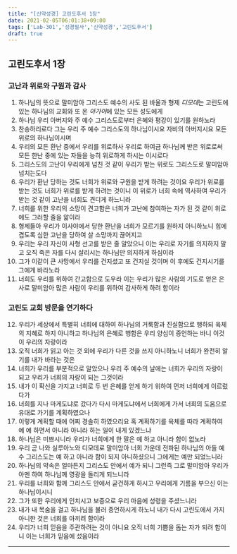 ```yaml
---
title: "[신약성경] 고린도후서 1장"
date: 2021-02-05T06:01:38+09:00
tags: ['Lab-301','성경필사','신약성경','고린도후서']
draft: true
---
```

## 고린도후서 1장
### 고난과 위로와 구원과 감사
1. 하나님의 뜻으로 말미암아 그리스도 예수의 사도 된 바울과 형제 *디모데*는 고린도에 있는 하나님의 교회와 또 온 *아가야*에 있는 모든 성도에게
2. 하나님 우리 아버지와 주 예수 그리스도로부터 은혜와 평강이 있기를 원하노라
3. 찬송하리로다 그는 우리 주 예수 그리스도의 하나님이시요 자비의 아버지시요 모든 위로의 하나님이시며
4. 우리의 모든 환난 중에서 우리를 위로하사 우리로 하여금 하나님께 받은 위로로써 모든 한난 중에 있는 자들을 능히 위로하게 하시는 이시로다
5. 그리스도의 고난이 우리에게 넘친 것 같이 우리가 받는 위로도 그리스도로 말미암아 넘치는도다
6. 우리가 환난 당하는 것도 너희가 위로와 구원을 받게 하려는 것이요 우리가 위로를 받는 것도 너희가 위로를 받게 하려는 것이니 이 위로가 너희 속에 역사하여 우리가 받는 것 같이 고난을 너희도 견디게 하느니라
7. 너희를 위한 우리의 소망이 견고함은 너희가 고난에 참여하는 자가 된 것 같이 위로에도 그러할 줄을 앎이라
8. 형제들아 우리가 이사야에서 당한 환난을 너희가 모르기를 원하지 아니하노니 힘에 겹도록 심한 고난을 당하여 살 소망까지 끊어지고
9. 우리는 우리 자신이 사형 선고를 받은 줄 알았으니 이는 우리로 자기를 의지하지 말고 오직 죽은 자를 다시 살리시는 하나님만 의지하게 하심이라
10. 그가 이같이 큰 사망에서 우리를 건지셨고 또 건지실 것이며 이 후에도 건지시기를 그에게 바라노라
11. 너희도 우리를 위하여 간고함으로 도우라 이는 우리가 많은 사람의 기도로 얻은 은사로 말미암아 많은 사람이 우리를 위하여 감사하게 하려 함이라
### 고린도 교회 방문을 연기하다
12. 우리가 세상에서 특별히 너희에 대하여 하나님의 거룩함과 진실함으로 행하되 육체의 지혜로 하지 아니하고 하나님의 은혜로 행함은 우리 양심이 증언하는 바니 이것이 우리의 자랑이라
13. 오직 너희가 읽고 아는 것 외에 우리가 다른 것을 쓰지 아니하노니 너희가 완전히 알기를 내가 바라는 것은 
14. 너희가 우리를 부분적으로 알았으나 우리 주 예수의 날에는 너희가 우리의 자랑이 되고 우리가 너희의 자랑이 되는 그것이라
15. 내가 이 확신을 가지고 너희로 두 번 은혜를 얻게 하기 위하여 먼저 너희에게 이르렀다가
16. 너희를 지나 마게도냐로 갔다가 다시 마게도냐에서 너희에게 가서 너희의 도움으로 유대로 가기를 계획하였으나
17. 이렇게 계획할 때에 어찌 경솔히 하였으리요 혹 계획하기를 육체를 따라 계획하여 예 예 하면서 아니라 아니라 하는 일이 내게 있겠느냐
18. 하나님은 미쁘시니라 우리가 너희에게 한 말은 예 하고 아니라 함이 없노라
19. 우리 곧 나와 실루아노와 디모데로 말미암아 너희 가운데 전파된 하나님의 아들 예수 그리스도는 예 하고 아니라 함이 되지 아니하셨으니 그에게는 예만 되었느니라
20. 하나님의 약속은 얼마든지 그리스도 안에서 예가 되니 그런즉 그로 말미암아 우리가 아멘 하여 하나님께 영광을 돌리게 되느니라
21. 우리를 너희와 함께 그리스도 안에서 굳건하게 하시고 우리에게 기름을 부으신 이는 하나님이시니
22. 그가 또한 우리에게 인치시고 보증으로 우리 마음에 성령을 주셨느니라
23. 내가 내 목숨을 걸고 하나님을 불러 증언하시게 하노니 내가 다시 고린도에서 가지 아니한 것은 너희를 아끼려 함이라
24. 우리가 너희 믿음을 주관하려는 것이 아니요 오직 너희 기쁨을 돕는 자가 되려 함이니 이는 너희가 믿음에 섰음이라
***


